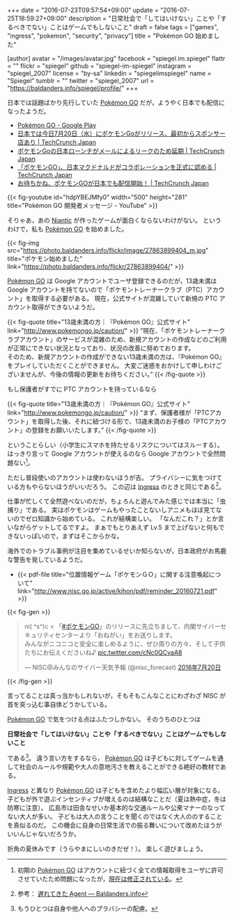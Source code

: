 +++
date = "2016-07-23T09:57:54+09:00"
update = "2016-07-25T18:59:27+09:00"
description = "日常社会で「してはいけない」ことや「するべきでない」ことはゲームでもしないこと"
draft = false
tags = ["games", "ingress", "pokemon", "security", "privacy"]
title = "Pokémon GO 始めました"

[author]
  avatar = "/images/avatar.jpg"
  facebook = "spiegel.im.spiegel"
  flattr = ""
  flickr = "spiegel"
  github = "spiegel-im-spiegel"
  instagram = "spiegel_2007"
  license = "by-sa"
  linkedin = "spiegelimspiegel"
  name = "Spiegel"
  tumblr = ""
  twitter = "spiegel_2007"
  url = "https://baldanders.info/spiegel/profile/"
+++

日本では話題ばかり先行していた [Pokémon GO] だが，ようやく日本でも配信になったようだ。

- [Pokémon GO - Google Play](https://play.google.com/store/apps/details?id=com.nianticlabs.pokemongo)
- [日本では今日7月20日（水）にポケモンGoがリリース、最初からスポンサー店あり | TechCrunch Japan](http://jp.techcrunch.com/2016/07/19/20160719pokemon-go-is-finally-launching-in-japan-tomorrow/)
- [ポケモンGoの日本ローンチがメールによるリークのため延期 | TechCrunch Japan](http://jp.techcrunch.com/2016/07/20/20160719pokemon-go-launch-in-japan-postponed-after-email-leak/)
- [「ポケモンGO」、日本マクドナルドがコラボレーションを正式に認める | TechCrunch Japan](http://jp.techcrunch.com/2016/07/20/pokemon-go-mac-jp/)
- [お待ちかね、ポケモンGOが日本でも配信開始！ | TechCrunch Japan](http://jp.techcrunch.com/2016/07/22/pokemon-go-launch-in-japan/)

{{< fig-youtube id="hdpYBEJMfy0" width="500" height="281" title="Pokémon GO 開発者メッセージ - YouTube" >}}

そりゃあ，あの [Niantic](https://www.nianticlabs.com/) が作ったゲームが面白くならないわけがない。
というわけで，私も [Pokémon GO] を始めました。

{{< fig-img src="https://photo.baldanders.info/flickr/image/27863899404_m.jpg" title="ポケモン始めました" link="https://photo.baldanders.info/flickr/27863899404/" >}}

[Pokémon GO] は Google アカウントでユーザ登録できるのだが，13歳未満は Google アカウントを持てないので「ポケモントレーナークラブ（PTC）アカウント」を取得する必要がある。
現在，公式サイトが混雑していて新規の PTC アカウント取得ができないようだ。

{{< fig-quote title="13歳未満の方｜『Pokémon GO』公式サイト" link="http://www.pokemongo.jp/caution/" >}}
<q>現在、「ポケモントレーナークラブアカウント」のサービスが混雑のため、新規アカウントの作成などのご利用が正常にできない状況となっており、状況の改善に努めております。<br>
そのため、新規アカウントの作成ができない13歳未満の方は、『Pokémon GO』をプレイしていただくことができません。
大変ご迷惑をおかけして申しわけございませんが、今後の情報の更新をお待ちください。</q>
{{< /fig-quote >}}

もし保護者がすでに PTC アカウントを持っているなら

{{< fig-quote title="13歳未満の方｜『Pokémon GO』公式サイト" link="http://www.pokemongo.jp/caution/" >}}
<q>まず、保護者様が「PTCアカウント」を取得した後、それに紐づける形で、13歳未満のお子様の「PTCアカウント」の登録をお願いいたします。</q>
{{< /fig-quote >}}

ということらしい（小学生にスマホを持たせるリスクについてはスルーする）。
はっきり言って Google アカウントが使えるのなら Google アカウントで全然問題ない[^p]。

[^p]: 初期の [Pokémon GO] はアカウントに紐づく全ての情報取得をユーザに許可させていたため問題になったが，[現在は修正されている](http://jp.techcrunch.com/2016/07/13/20160712pokemon-go-update-addresses-privacy-concerns/)。

ただし普段使いのアカウントは使わないほうが吉。
プライバシーに気をつけている方もやらないほうがいいだろう。
この辺は [Ingress] のときと同じである[^ac]。

[^ac]: 参考： [遅れてきた Agent — Baldanders.info](https://baldanders.info/spiegel/log2/000757.shtml)

仕事が忙しくて全然遊べないのだが，ちょろんと遊んでみた感じでは本当に「虫捕り」である。
実はポケモンはゲームもやったことないしアニメもほぼ見てないのでゼロ知識から始めている。
これが結構楽しい。
「なんだこれ？」とか言いながらゲットしてるですよ。
まぁでもとりあえず Lv.5 まで上げないと何もできないっぽいので，まずはそこからかな。

海外でのトラブル事例が注目を集めているせいか知らないが，日本政府がお馬鹿な警告を発しているようだ。

- {{< pdf-file title="位置情報ゲーム「ポケモンＧＯ」に関する注意喚起について" link="http://www.nisc.go.jp/active/kihon/pdf/reminder_20160721.pdf" >}}

{{< fig-gen >}}
<blockquote class="twitter-tweet" data-lang="ja"><p lang="ja" dir="ltr">ni( ^s^)c &lt; 「<a href="https://twitter.com/hashtag/%E3%83%9D%E3%82%B1%E3%83%A2%E3%83%B3GO?src=hash">#ポケモンGO</a>」のリリースに先立ちまして、内閣サイバーセキュリティセンターより「おねがい」をお送りします。<br>みんながニコニコと安全に楽しめるように、ぜひ周りの方々、そして子供たちにお伝えくださいね♪ <a href="https://t.co/cNc0QCvaA8">pic.twitter.com/cNc0QCvaA8</a></p>&mdash; NISC@みんなのサイバー天気予報 (@nisc_forecast) <a href="https://twitter.com/nisc_forecast/status/755720522546106369">2016年7月20日</a></blockquote>
{{< /fig-gen >}}

言ってることは真っ当かもしれないが，そもそもこんなことにわざわざ NISC が首を突っ込む事自体どうかしている。

[Pokémon GO] で気をつける点はふたつしかない。
そのうちのひとつは

**日常社会で「してはいけない」ことや「するべきでない」ことはゲームでもしないこと**

である[^r]。
違う言い方をするなら， [Pokémon GO] は子どもに対してゲームを通して社会のルールや規範や大人の意地汚さを教えることができる絶好の教材である。

[^r]: もうひとつは自身や他人へのプラバシーの配慮。

[Ingress] と異なり [Pokémon GO] は子どもを含めたより幅広い層が対象になる。
子どもが外で遊ぶインセンティブが増えるのは結構なことだ（夏は熱中症，冬は防寒に注意）。
広島市は田舎なせいか基本的な交通ルールや公衆マナーのなってない大人が多い。
子どもは大人の言うことを聞くのではなく大人ののすることを真似るのだ。
この機会に自身の日常生活での振る舞いについて改めたほうがいいんじゃないだろうか。

折角の夏休みです（うらやまにしいのきだぜ！）。
楽しく遊びましょう。

[Pokémon GO]: http://www.pokemongo.jp/ "『Pokémon GO』公式サイト"
[Ingress]: https://www.ingress.com/
